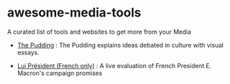 # awesome-media-tools
A curated list of tools and websites to get more from your Media

- [The Pudding](https://pudding.cool) : The Pudding explains ideas debated in culture with visual essays.

- [Lui Président (French only)](http://www.luipresident.fr/) : A live evaluation of French President E. Macron's campaign promises
